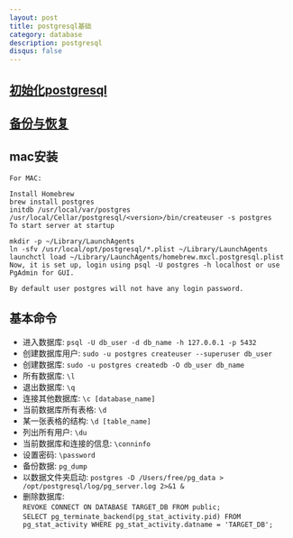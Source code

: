 ```yaml
---
layout: post
title: postgresql基础
category: database
description: postgresql
disqus: false
---
```


## [初始化postgresql](http://stackoverflow.com/questions/14948406/how-to-start-postgres-server)
## [备份与恢复](https://dreamer-yzy.github.io/2015/01/13/-%E7%BF%BB%E8%AF%91-PostgreSQL-9-0-%E5%A4%87%E4%BB%BD-%E6%81%A2%E5%A4%8D/)

## mac安装

```
For MAC:

Install Homebrew
brew install postgres
initdb /usr/local/var/postgres
/usr/local/Cellar/postgresql/<version>/bin/createuser -s postgres
To start server at startup

mkdir -p ~/Library/LaunchAgents
ln -sfv /usr/local/opt/postgresql/*.plist ~/Library/LaunchAgents
launchctl load ~/Library/LaunchAgents/homebrew.mxcl.postgresql.plist
Now, it is set up, login using psql -U postgres -h localhost or use PgAdmin for GUI.

By default user postgres will not have any login password.

```

## 基本命令

* 进入数据库: `psql -U db_user -d db_name -h 127.0.0.1 -p 5432`
* 创建数据库用户: `sudo -u postgres createuser --superuser db_user`
* 创建数据库: `sudo -u postgres createdb -O db_user db_name`
* 所有数据库: `\l`
* 退出数据库: `\q`
* 连接其他数据库: `\c [database_name]`
* 当前数据库所有表格: `\d`
* 某一张表格的结构: `\d [table_name]`
* 列出所有用户: `\du`
* 当前数据库和连接的信息: `\conninfo`
* 设置密码: `\password`
* 备份数据: `pg_dump`
* 以数据文件夹启动: `postgres -D /Users/free/pg_data > /opt/postgresql/log/pg_server.log 2>&1 &`
* 删除数据库:    
`REVOKE CONNECT ON DATABASE TARGET_DB FROM public;`      
`SELECT pg_terminate_backend(pg_stat_activity.pid)
FROM pg_stat_activity
WHERE pg_stat_activity.datname = 'TARGET_DB';`
